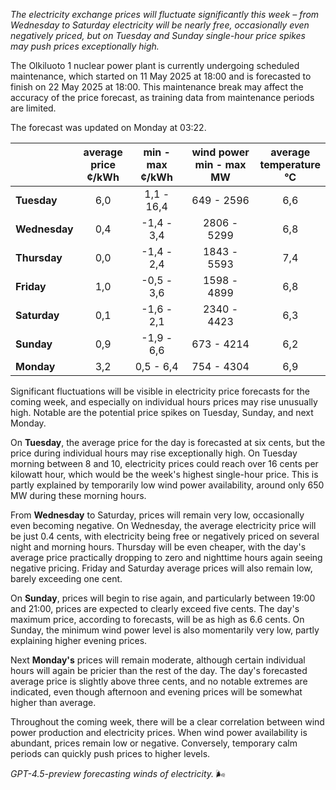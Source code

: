 *The electricity exchange prices will fluctuate significantly this week – from Wednesday to Saturday electricity will be nearly free, occasionally even negatively priced, but on Tuesday and Sunday single-hour price spikes may push prices exceptionally high.*

The Olkiluoto 1 nuclear power plant is currently undergoing scheduled maintenance, which started on 11 May 2025 at 18:00 and is forecasted to finish on 22 May 2025 at 18:00. This maintenance break may affect the accuracy of the price forecast, as training data from maintenance periods are limited.

The forecast was updated on Monday at 03:22.

|               | average<br>price<br>¢/kWh | min - max<br>¢/kWh | wind power<br>min - max<br>MW | average<br>temperature<br>°C |
|:-------------|:----------------:|:----------------:|:-------------:|:-------------:|
| **Tuesday**     |       6,0        |    1,1 - 16,4     |       649 - 2596        |      6,6      |
| **Wednesday** |       0,4        |   -1,4 - 3,4      |      2806 - 5299        |      6,8      |
| **Thursday**     |       0,0        |   -1,4 - 2,4      |      1843 - 5593        |      7,4      |
| **Friday**   |       1,0        |   -0,5 - 3,6      |      1598 - 4899        |      6,8      |
| **Saturday**    |       0,1        |   -1,6 - 2,1      |      2340 - 4423        |      6,3      |
| **Sunday**   |       0,9        |   -1,9 - 6,6      |       673 - 4214        |      6,2      |
| **Monday**   |       3,2        |    0,5 - 6,4      |       754 - 4304        |      6,9      |

Significant fluctuations will be visible in electricity price forecasts for the coming week, and especially on individual hours prices may rise unusually high. Notable are the potential price spikes on Tuesday, Sunday, and next Monday.

On **Tuesday**, the average price for the day is forecasted at six cents, but the price during individual hours may rise exceptionally high. On Tuesday morning between 8 and 10, electricity prices could reach over 16 cents per kilowatt hour, which would be the week's highest single-hour price. This is partly explained by temporarily low wind power availability, around only 650 MW during these morning hours.

From **Wednesday** to Saturday, prices will remain very low, occasionally even becoming negative. On Wednesday, the average electricity price will be just 0.4 cents, with electricity being free or negatively priced on several night and morning hours. Thursday will be even cheaper, with the day's average price practically dropping to zero and nighttime hours again seeing negative pricing. Friday and Saturday average prices will also remain low, barely exceeding one cent.

On **Sunday**, prices will begin to rise again, and particularly between 19:00 and 21:00, prices are expected to clearly exceed five cents. The day's maximum price, according to forecasts, will be as high as 6.6 cents. On Sunday, the minimum wind power level is also momentarily very low, partly explaining higher evening prices.

Next **Monday's** prices will remain moderate, although certain individual hours will again be pricier than the rest of the day. The day's forecasted average price is slightly above three cents, and no notable extremes are indicated, even though afternoon and evening prices will be somewhat higher than average.

Throughout the coming week, there will be a clear correlation between wind power production and electricity prices. When wind power availability is abundant, prices remain low or negative. Conversely, temporary calm periods can quickly push prices to higher levels.

*GPT-4.5-preview forecasting winds of electricity.* 🌬️
